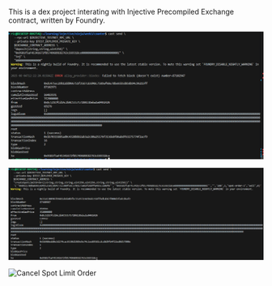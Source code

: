 This is a dex project interating with Injective Precompiled Exchange contract, written by Foundry.

![Deposit](./images/3.1.deposit.png)

![Create Spot Limit Order](./images/3.2.createSpotOrder.png)

![Cancel Spot Limit Order](./images/3.3.cancelSpotOrder)